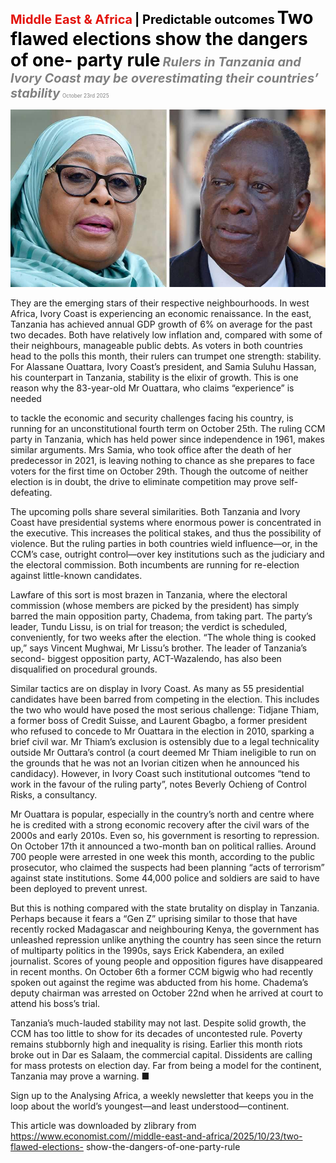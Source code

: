 <span style="color:#E3120B; font-size:14.9pt; font-weight:bold;">Middle East & Africa</span> <span style="color:#000000; font-size:14.9pt; font-weight:bold;">| Predictable outcomes</span>
<span style="color:#000000; font-size:21.0pt; font-weight:bold;">Two flawed elections show the dangers of one- party rule</span>
<span style="color:#808080; font-size:14.9pt; font-weight:bold; font-style:italic;">Rulers in Tanzania and Ivory Coast may be overestimating their countries’ stability</span>
<span style="color:#808080; font-size:6.2pt;">October 23rd 2025</span>

![](../images/030_Two_flawed_elections_show_the_dangers_of_one-party_rule/p0132_img01.jpeg)

They are the emerging stars of their respective neighbourhoods. In west Africa, Ivory Coast is experiencing an economic renaissance. In the east, Tanzania has achieved annual GDP growth of 6% on average for the past two decades. Both have relatively low inflation and, compared with some of their neighbours, manageable public debts. As voters in both countries head to the polls this month, their rulers can trumpet one strength: stability. For Alassane Ouattara, Ivory Coast’s president, and Samia Suluhu Hassan, his counterpart in Tanzania, stability is the elixir of growth. This is one reason why the 83-year-old Mr Ouattara, who claims “experience” is needed

to tackle the economic and security challenges facing his country, is running for an unconstitutional fourth term on October 25th. The ruling CCM party in Tanzania, which has held power since independence in 1961, makes similar arguments. Mrs Samia, who took office after the death of her predecessor in 2021, is leaving nothing to chance as she prepares to face voters for the first time on October 29th. Though the outcome of neither election is in doubt, the drive to eliminate competition may prove self- defeating.

The upcoming polls share several similarities. Both Tanzania and Ivory Coast have presidential systems where enormous power is concentrated in the executive. This increases the political stakes, and thus the possibility of violence. But the ruling parties in both countries wield influence—or, in the CCM’s case, outright control—over key institutions such as the judiciary and the electoral commission. Both incumbents are running for re-election against little-known candidates.

Lawfare of this sort is most brazen in Tanzania, where the electoral commission (whose members are picked by the president) has simply barred the main opposition party, Chadema, from taking part. The party’s leader, Tundu Lissu, is on trial for treason; the verdict is scheduled, conveniently, for two weeks after the election. “The whole thing is cooked up,” says Vincent Mughwai, Mr Lissu’s brother. The leader of Tanzania’s second- biggest opposition party, ACT-Wazalendo, has also been disqualified on procedural grounds.

Similar tactics are on display in Ivory Coast. As many as 55 presidential candidates have been barred from competing in the election. This includes the two who would have posed the most serious challenge: Tidjane Thiam, a former boss of Credit Suisse, and Laurent Gbagbo, a former president who refused to concede to Mr Ouattara in the election in 2010, sparking a brief civil war. Mr Thiam’s exclusion is ostensibly due to a legal technicality outside Mr Outtara’s control (a court deemed Mr Thiam ineligible to run on the grounds that he was not an Ivorian citizen when he announced his candidacy). However, in Ivory Coast such institutional outcomes “tend to work in the favour of the ruling party”, notes Beverly Ochieng of Control Risks, a consultancy.

Mr Ouattara is popular, especially in the country’s north and centre where he is credited with a strong economic recovery after the civil wars of the 2000s and early 2010s. Even so, his government is resorting to repression. On October 17th it announced a two-month ban on political rallies. Around 700 people were arrested in one week this month, according to the public prosecutor, who claimed the suspects had been planning “acts of terrorism” against state institutions. Some 44,000 police and soldiers are said to have been deployed to prevent unrest.

But this is nothing compared with the state brutality on display in Tanzania. Perhaps because it fears a “Gen Z” uprising similar to those that have recently rocked Madagascar and neighbouring Kenya, the government has unleashed repression unlike anything the country has seen since the return of multiparty politics in the 1990s, says Erick Kabendera, an exiled journalist. Scores of young people and opposition figures have disappeared in recent months. On October 6th a former CCM bigwig who had recently spoken out against the regime was abducted from his home. Chadema’s deputy chairman was arrested on October 22nd when he arrived at court to attend his boss’s trial.

Tanzania’s much-lauded stability may not last. Despite solid growth, the CCM has too little to show for its decades of uncontested rule. Poverty remains stubbornly high and inequality is rising. Earlier this month riots broke out in Dar es Salaam, the commercial capital. Dissidents are calling for mass protests on election day. Far from being a model for the continent, Tanzania may prove a warning. ■

Sign up to the Analysing Africa, a weekly newsletter that keeps you in the loop about the world’s youngest—and least understood—continent.

This article was downloaded by zlibrary from https://www.economist.com//middle-east-and-africa/2025/10/23/two-flawed-elections- show-the-dangers-of-one-party-rule
